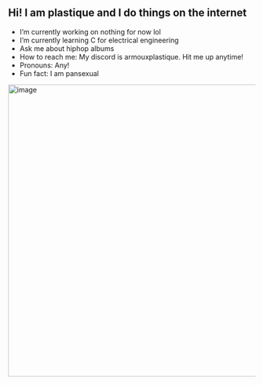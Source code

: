 ## Hi! I am plastique and I do things on the internet


-  I’m currently working on nothing for now lol
-  I’m currently learning C for electrical engineering
-  Ask me about hiphop albums
-  How to reach me: My discord is armouxplastique. Hit me up anytime!
-  Pronouns: Any!
-  Fun fact: I am pansexual
<img width="604" height="596" alt="image" src="https://github.com/user-attachments/assets/3da56d3d-50db-4482-9354-fd62363271d6" />
